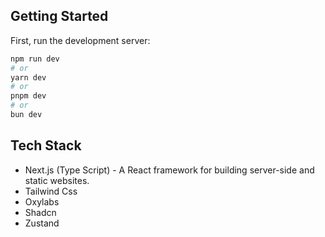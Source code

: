 
## Getting Started

First, run the development server:

```bash
npm run dev
# or
yarn dev
# or
pnpm dev
# or
bun dev
```
## Tech Stack 
- Next.js (Type Script) - A React framework for building server-side and static websites.
- Tailwind Css
- Oxylabs  
- Shadcn
- Zustand


  
